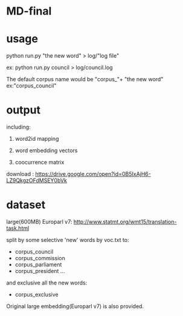 # MD-final

# usage 
python run.py "the new word" > log/"log file"

ex:
python run.py council > log/council.log

The default corpus name would be "corpus_"+ "the new word" ex:"corpus_council"

# output

including:

1. word2id mapping

2. word embedding vectors

3. coocurrence matrix

download : https://drive.google.com/open?id=0B5IxAjH6-LZ9QkgzOFdMSEY0bVk

# dataset
large(600MB) Europarl v7: http://www.statmt.org/wmt15/translation-task.html

split by some selective 'new' words by voc.txt to:
* corpus_council
* corpus_commission
* corpus_parliament
* corpus_president
...

and exclusive all the new words:
* corpus_exclusive

Original large embedding(Europarl v7) is also provided. 
